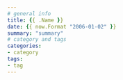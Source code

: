```yaml
---
# general info
title: {{ .Name }}
date: {{ now.Format "2006-01-02" }}
summary: "summary"
# category and tags
categories:
- category
tags:
- tag
---
```

